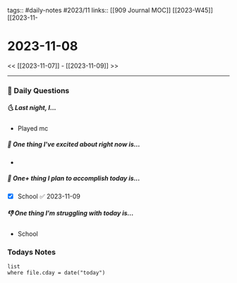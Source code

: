 tags:: #daily-notes #2023/11
links:: [[909 Journal MOC]] [[2023-W45]] [[2023-11-
# 2023-11-08

<< [[2023-11-07]] - [[2023-11-09]] >>

---
### 📅 Daily Questions
##### 🌜 Last night, I...
- Played mc

##### 🙌 One thing I've excited about right now is...
- 

##### 🚀 One+ thing I plan to accomplish today is...
- [x] School ✅ 2023-11-09

##### 👎 One thing I'm struggling with today is...
- School

### Todays Notes
```dataview
list 
where file.cday = date("today")
```